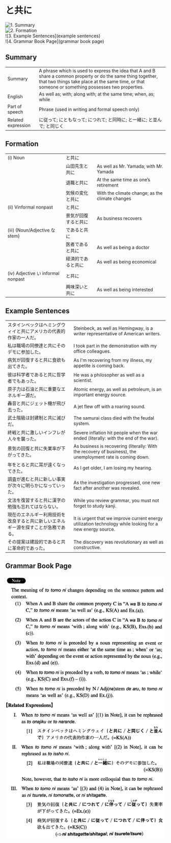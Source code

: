 # と共に

![1. Summary](summary)<br>
![2. Formation](formation)<br>
![3. Example Sentences](example sentences)<br>
![4. Grammar Book Page](grammar book page)<br>


## Summary

<table><tr>   <td>Summary</td>   <td>A phrase which is used to express the idea that A and B share a common property or do the same thing together, that two things take place at the same time, or that someone or something possesses two properties.</td></tr><tr>   <td>English</td>   <td>As well as; with; along with; at the same time; when, as; while</td></tr><tr>   <td>Part of speech</td>   <td>Phrase (used in writing and formal speech only)</td></tr><tr>   <td>Related expression</td>   <td>に従って; にともなって; につれて; と同時に; と一緒に; と並んで; と同じく</td></tr></table>

## Formation

<table class="table"><tbody><tr class="tr head"><td class="td"><span class="numbers">(i)</span> <span class="bold">Noun</span></td><td class="td"><span class="concept">と共に</span></td><td class="td"></td></tr><tr class="tr"><td class="td"></td><td class="td"><span>山田先生</span><span class="concept">と共に</span></td><td class="td"><span>As well as Mr. Yamada; with Mr. Yamada</span></td></tr><tr class="tr"><td class="td"></td><td class="td"><span>退職</span><span class="concept">と共に</span></td><td class="td"><span>At the same time as one’s retirement</span></td></tr><tr class="tr"><td class="td"></td><td class="td"><span>気候の変化</span><span class="concept">と共に</span></td><td class="td"><span>With the climate change; as the climate changes</span></td></tr><tr class="tr head"><td class="td"><span class="numbers">(ii)</span> <span class="bold">Vinformal nonpast</span></td><td class="td"><span class="concept">と共に</span></td><td class="td"></td></tr><tr class="tr"><td class="td"></td><td class="td"><span>景気が回復する</span><span class="concept">と共に</span></td><td class="td"><span>As business recovers</span></td></tr><tr class="tr head"><td class="td"><span class="numbers">(iii)</span> <span class="bold">{Noun/Adjective な stem}</span></td><td class="td"><span class="concept">であると共に</span></td><td class="td"></td></tr><tr class="tr"><td class="td"></td><td class="td"><span>医者</span><span class="concept">であると共に</span></td><td class="td"><span>As well as being a doctor</span></td></tr><tr class="tr"><td class="td"></td><td class="td"><span>経済的</span><span class="concept">であると共に</span></td><td class="td"><span>As well as being economical</span></td></tr><tr class="tr head"><td class="td"><span class="numbers">(iv)</span> <span class="bold">Adjective い informal nonpast</span></td><td class="td"><span class="concept">と共に</span></td><td class="td"></td></tr><tr class="tr"><td class="td"></td><td class="td"><span>興味深い</span><span class="concept">と共に</span></td><td class="td"><span>As well as being interested</span></td></tr></tbody></table>

## Example Sentences

<table><tr>   <td>スタインベックはへミングウィイと共にアメリカの代表的作家の一人だ。</td>   <td>Steinbeck, as well as Hemingway, is a writer representative of American writers.</td></tr><tr>   <td>私は職場の同僚達と共にそのデモに参加した。</td>   <td>I took part in the demonstration with my office colleagues.</td></tr><tr>   <td>病気が回復すると共に食欲も出てきた。</td>   <td>As I'm recovering from my illness, my appetite is coming back.</td></tr><tr>   <td>彼は科学者であると共に哲学者でもあった。</td>   <td>He was a philosopher as well as a scientist.</td></tr><tr>   <td>原子力は石油と共に重要なエネルギー源だ。</td>   <td>Atomic energy, as well as petroleum, is an important energy source.</td></tr><tr>   <td>轟音と共にジェット機が飛び去った。</td>   <td>A jet flew off with a roaring sound.</td></tr><tr>   <td>武士階級は封建制と共に滅びだ。</td>   <td>The samurai class died with the feudal system.</td></tr><tr>   <td>終戦と共に激しいインフレが人々を襲った。</td>   <td>Severe inflation hit people when the war ended (literally: with the end of the war).</td></tr><tr>   <td>景気の回復と共に失業率が下がってきた。</td>   <td>As business is recovering (literally: With the recovery of business), the unemployment rate is coming down.</td></tr><tr>   <td>年をとると共に耳が遠くなってきた。</td>   <td>As I get older, I am losing my hearing.</td></tr><tr>   <td>調査が進むと共に新しい事実が次々に明らかになっていった。</td>   <td>As the investigation progressed, one new fact after another was revealed.</td></tr><tr>   <td>文法を復習すると共に漢字の勉強も忘れてはならない。</td>   <td>While you review grammar, you must not forget to study kanji.</td></tr><tr>   <td>現在のエネルギー利用技術を改良すると共に新しいエネルギー源を探すことが急務である。</td>   <td>It is urgent that we improve current energy utilization technology while looking for a new energy source.</td></tr><tr>   <td>その提案は建設的であると共に革命的であった。</td>   <td>The discovery was revolutionary as well as constructive.</td></tr></table>

## Grammar Book Page

![](../img/Intermediateと共に.png)

